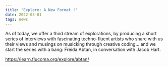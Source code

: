 ```yaml
---
title: 'Explore: A New Format !'
date: 2022-03-01
tags: news
---
```


As of today, we offer a third stream of explorations, by producing a short series of interviews with fascinating techno-fluent artists who share with us their views and musings on musicking through creative coding... and we start the series with a bang: Freida Abtan, in conversation with Jacob Hart.

https://learn.flucoma.org/explore/abtan/
